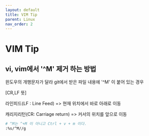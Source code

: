 ```yaml
---
layout: default
title: VIM Tip
parent: Linux
nav_order: 2
---
```


# VIM Tip

vi, vim에서 '^M' 제거 하는 방법
---

윈도우의 개행문자가 달라 git에서 받은 파일 내용에 '^M' 이 붙어 있는 경우

[CR,LF 뜻]

라인피드(LF : Line Feed) => 현재 위치에서 바로 아래로 이동

캐리지리턴(CR: Carriage return) => 커서의 위치를 앞으로 이동

``` bash
# ^M는 ^+M 이 아니고 Ctrl + v + m 이다.
:%s/^M//g
```
